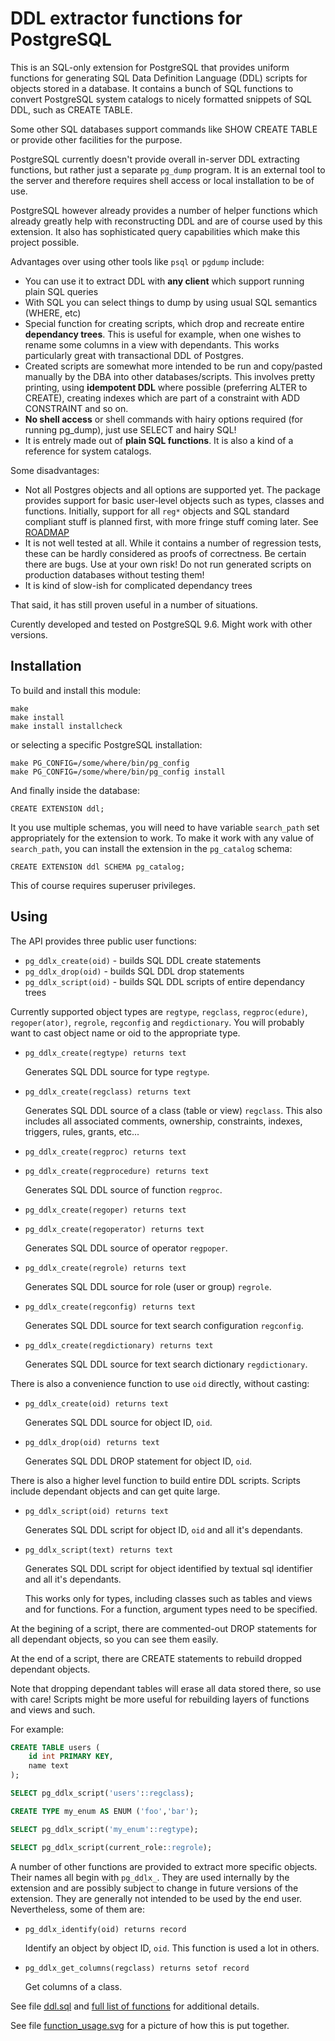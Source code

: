 DDL extractor functions  for PostgreSQL
=======================================

This is an SQL-only extension for PostgreSQL that provides uniform functions for generating 
SQL Data Definition Language (DDL) scripts for objects stored in a database. 
It contains a bunch of SQL functions  to convert PostgreSQL system catalogs 
to nicely formatted snippets of SQL DDL, such as CREATE TABLE.

Some other SQL databases support commands like SHOW CREATE TABLE or provide 
other facilities for the purpose. 

PostgreSQL currently doesn't provide overall in-server DDL extracting functions,
but rather just a separate `pg_dump` program. It is an external tool to the server 
and therefore requires shell access or local installation to be of use.

PostgreSQL however already provides a number of helper functions which already greatly help 
with reconstructing DDL and are of course used by this extension.
It also has sophisticated query capabilities which make this project possible.

Advantages over using other tools like `psql` or `pgdump` include:

- You can use it to extract DDL with **any client** which support running plain SQL queries
- With SQL you can select things to dump by using usual SQL semantics (WHERE, etc)
- Special function for creating scripts, which drop and recreate entire **dependancy trees**.
  This is useful for example, when one wishes to rename some columns in a view with dependants.
  This works particularly great with transactional DDL of Postgres.
- Created scripts are somewhat more intended to be run and copy/pasted manually by the DBA
  into other databases/scripts. This involves 
   pretty printing,
   using **idempotent DDL** where possible (preferring ALTER to CREATE), 
   creating indexes which are part of a constraint with ADD CONSTRAINT and so on.
- **No shell access** or shell commands with hairy options required (for running pg_dump), just use SELECT and hairy SQL!
- It is entrely made out of **plain SQL functions**. It is also a kind of a reference for system catalogs.

Some disadvantages:

- Not all Postgres objects and all options are supported yet. 
  The package provides support for basic user-level objects such as types, classes and functions.
  Initially, support for all `reg*` objects and SQL standard compliant stuff is planned first,
  with more fringe stuff coming later. See [ROADMAP](ROADMAP.md)
- It is not well tested at all. While it contains a number of regression tests, these can be
  hardly considered as proofs of correctness. Be certain there are bugs. Use at your own risk!
  Do not run generated scripts on production databases without testing them!
- It is kind of slow-ish for complicated dependancy trees

That said, it has still proven useful in a number of situations.


Curently developed and tested on PostgreSQL 9.6. Might work with other versions.
 

Installation
------------

To build and install this module:

    make
    make install
    make install installcheck

or selecting a specific PostgreSQL installation:

    make PG_CONFIG=/some/where/bin/pg_config
    make PG_CONFIG=/some/where/bin/pg_config install

And finally inside the database:

    CREATE EXTENSION ddl;

It you use multiple schemas, you will need to have variable `search_path` 
set appropriately for the extension to work. To make it work with any value of
`search_path`, you can install the extension in the `pg_catalog` schema:

    CREATE EXTENSION ddl SCHEMA pg_catalog;

This of course requires superuser privileges.

Using
-----

The API provides three public user functions:

- `pg_ddlx_create(oid)` - builds SQL DDL create statements
- `pg_ddlx_drop(oid)` - builds SQL DDL drop statements
- `pg_ddlx_script(oid)` - builds SQL DDL scripts of entire dependancy trees

Currently supported object types are 
`regtype`, `regclass`, `regproc(edure)`, `regoper(ator)`, `regrole`,
`regconfig` and `regdictionary`.
You will probably want to cast object name or oid to the appropriate type.

- `pg_ddlx_create(regtype) returns text`

    Generates SQL DDL source for type `regtype`.

- `pg_ddlx_create(regclass) returns text`

    Generates SQL DDL source of a class (table or view) `regclass`.
    This also includes all associated comments, ownership, constraints, 
    indexes, triggers, rules, grants, etc...

- `pg_ddlx_create(regproc) returns text`
- `pg_ddlx_create(regprocedure) returns text`

    Generates SQL DDL source of function `regproc`.

- `pg_ddlx_create(regoper) returns text`
- `pg_ddlx_create(regoperator) returns text`

    Generates SQL DDL source of operator `regpoper`.

- `pg_ddlx_create(regrole) returns text`

    Generates SQL DDL source for role (user or group) `regrole`.
    
- `pg_ddlx_create(regconfig) returns text`

    Generates SQL DDL source for text search configuration `regconfig`.
    
- `pg_ddlx_create(regdictionary) returns text`

    Generates SQL DDL source for text search dictionary `regdictionary`.
    

There is also a convenience function to use `oid` directly, without casting:

- `pg_ddlx_create(oid) returns text`

    Generates SQL DDL source for object ID, `oid`.

- `pg_ddlx_drop(oid) returns text`

    Generates SQL DDL DROP statement for object ID, `oid`.

There is also a higher level function to build entire DDL scripts. 
Scripts include dependant objects and can get quite large.

- `pg_ddlx_script(oid) returns text`

    Generates SQL DDL script for object ID, `oid` and all it's dependants.

- `pg_ddlx_script(text) returns text`

    Generates SQL DDL script for object identified by textual sql identifier
    and all it's dependants.
    
    This works only for types, including classes such as tables and views and
    for functions. For a function, argument types need to be specified.

At the begining of a script, there are commented-out DROP statements for all dependant objects, 
so you can see them easily.

At the end of a script, there are CREATE statements to rebuild dropped dependant objects.

Note that dropping dependant tables will erase all data stored there, so use with care!
Scripts might be more useful for rebuilding layers of functions and views and such.

For example:

```sql
CREATE TABLE users (
    id int PRIMARY KEY,
    name text
);

SELECT pg_ddlx_script('users'::regclass);

CREATE TYPE my_enum AS ENUM ('foo','bar');

SELECT pg_ddlx_script('my_enum'::regtype);

SELECT pg_ddlx_script(current_role::regrole);

```

A number of other functions are provided to extract more specific objects.
Their names all begin with `pg_ddlx_`. They are used internally by the extension 
and are possibly subject to change in future versions of the extension. 
They are generally not intended to be used by the end user. 
Nevertheless, some of them are:

- `pg_ddlx_identify(oid) returns record`

    Identify an object by object ID, `oid`. This function is used a lot in others.

- `pg_ddlx_get_columns(regclass) returns setof record`

    Get columns of a class.

See file [ddl.sql](ddl.sql) and [full list of functions](test/expected/init.out) for additional details.

See file [function_usage.svg](docs/function_usage.svg) for a picture of how this is put together.

